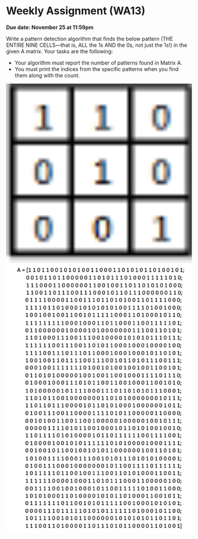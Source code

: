 # Weekly Assignment (WA13)

**Due date: November 25 at 11:59pm**

Write a pattern detection algorithm that finds the below pattern (THE ENTIRE NINE CELLS—that is, ALL the 1s AND the 0s, not just the 1s!) in the given A matrix. Your tasks are the following:

- Your algorithm must report the number of patterns found in Matrix A.
- You must print the indices from the specific patterns when you find them along with the count.

<div>
<img src="images/image1.png" width="800">
</div>

<div>
<img src="images/image2.png" width="800">
</div>
